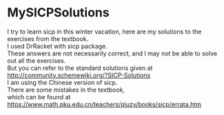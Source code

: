 # MySICPSolutions  
I try to learn sicp in this winter vacation, here are my solutions to the exercises from the textbook.  
I used DrRacket with sicp package.  
These answers are not necessarily correct, and I may not be able to solve out all the exercises.  
But you can refer to the standard solutions given at http://community.schemewiki.org/?SICP-Solutions  
I am using the Chinese version of sicp.  
There are some mistakes in the textbook,  
which can be found at https://www.math.pku.edu.cn/teachers/qiuzy/books/sicp/errata.htm  
